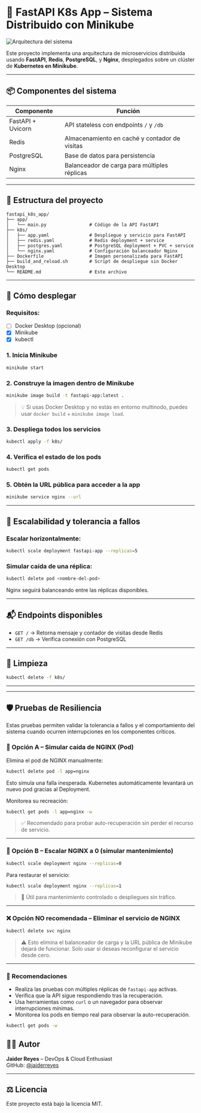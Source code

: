 # 🐳 FastAPI K8s App – Sistema Distribuido con Minikube

![Arquitectura del sistema](./A_flowchart_in_this_digital_illustration_illustrat.png)

Este proyecto implementa una arquitectura de microservicios distribuida usando **FastAPI**, **Redis**, **PostgreSQL**, y **Nginx**, desplegados sobre un clúster de **Kubernetes en Minikube**.

---

## 📦 Componentes del sistema

| Componente   | Función                                                  |
|--------------|----------------------------------------------------------|
| FastAPI + Uvicorn | API stateless con endpoints `/` y `/db`              |
| Redis        | Almacenamiento en caché y contador de visitas            |
| PostgreSQL   | Base de datos para persistencia                          |
| Nginx        | Balanceador de carga para múltiples réplicas             |

---

## 📁 Estructura del proyecto

```
fastapi_k8s_app/
├── app/
│   └── main.py                # Código de la API FastAPI
├── k8s/
│   ├── app.yaml               # Despliegue y servicio para FastAPI
│   ├── redis.yaml             # Redis deployment + service
│   ├── postgres.yaml          # PostgreSQL deployment + PVC + service
│   └── nginx.yaml             # Configuración balanceador Nginx
├── Dockerfile                 # Imagen personalizada para FastAPI
├── build_and_reload.sh        # Script de despliegue sin Docker Desktop
└── README.md                  # Este archivo
```

---

## 🚀 Cómo desplegar

### Requisitos:

- [ ] Docker Desktop (opcional)
- [x] Minikube
- [x] kubectl

### 1. Inicia Minikube

```bash
minikube start
```

### 2. Construye la imagen dentro de Minikube

```bash
minikube image build -t fastapi-app:latest .
```

> 💡 Si usas Docker Desktop y no estás en entorno multinodo, puedes usar `docker build` + `minikube image load`.

### 3. Despliega todos los servicios

```bash
kubectl apply -f k8s/
```

### 4. Verifica el estado de los pods

```bash
kubectl get pods
```

### 5. Obtén la URL pública para acceder a la app

```bash
minikube service nginx --url
```

---

## 🔄 Escalabilidad y tolerancia a fallos

### Escalar horizontalmente:

```bash
kubectl scale deployment fastapi-app --replicas=5
```

### Simular caída de una réplica:

```bash
kubectl delete pod <nombre-del-pod>
```

Nginx seguirá balanceando entre las réplicas disponibles.

---

## 📬 Endpoints disponibles

- `GET /` → Retorna mensaje y contador de visitas desde Redis
- `GET /db` → Verifica conexión con PostgreSQL

---

## 🧼 Limpieza

```bash
kubectl delete -f k8s/
```

---


---

## 🛡️ Pruebas de Resiliencia

Estas pruebas permiten validar la tolerancia a fallos y el comportamiento del sistema cuando ocurren interrupciones en los componentes críticos.

### 🔧 Opción A – Simular caída de NGINX (Pod)

Elimina el pod de NGINX manualmente:

```bash
kubectl delete pod -l app=nginx
```

Esto simula una falla inesperada. Kubernetes automáticamente levantará un nuevo pod gracias al Deployment.

Monitorea su recreación:

```bash
kubectl get pods -l app=nginx -w
```

> ✅ Recomendado para probar auto-recuperación sin perder el recurso de servicio.

---

### 🔧 Opción B – Escalar NGINX a 0 (simular mantenimiento)

```bash
kubectl scale deployment nginx --replicas=0
```

Para restaurar el servicio:

```bash
kubectl scale deployment nginx --replicas=1
```

> 🔁 Útil para mantenimiento controlado o despliegues sin tráfico.

---

### ❌ Opción NO recomendada – Eliminar el servicio de NGINX

```bash
kubectl delete svc nginx
```

> ⚠️ Esto elimina el balanceador de carga y la URL pública de Minikube dejará de funcionar. Solo usar si deseas reconfigurar el servicio desde cero.

---

### 🧪 Recomendaciones

- Realiza las pruebas con múltiples réplicas de `fastapi-app` activas.
- Verifica que la API sigue respondiendo tras la recuperación.
- Usa herramientas como `curl` o un navegador para observar interrupciones mínimas.
- Monitorea los pods en tiempo real para observar la auto-recuperación.

```bash
kubectl get pods -w
```


## 👨‍💻 Autor

**Jaider Reyes** – DevOps & Cloud Enthusiast  
GitHub: [@jaiderreyes](https://github.com/jaiderreyes)

---

## ⚖️ Licencia

Este proyecto está bajo la licencia MIT.